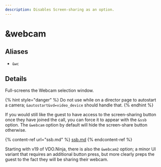 ```yaml
---
description: Disables Screen-sharing as an option.
---
```


# \&webcam

## Aliases

* `&wc`

## Details

Full-screens the Webcam selection window.

{% hint style="danger" %}
Do not use while on a director page to autostart a camera; `&autostart&vd=video_device` should handle that.
{% endhint %}

If you would still like the guest to have access to the screen-sharing button once they have joined the call, you can force it to appear with the `&ssb` option.  The `&webcam` option by default will hide the screen-share button otherwise.

{% content-ref url="ssb.md" %}
[ssb.md](ssb.md)
{% endcontent-ref %}

Starting with v19 of VDO.Ninja, there is also the `&webcam2` option; a minor UI variant that requires an additional button press, but more clearly preps the guest to the fact they will be sharing their webcam.
